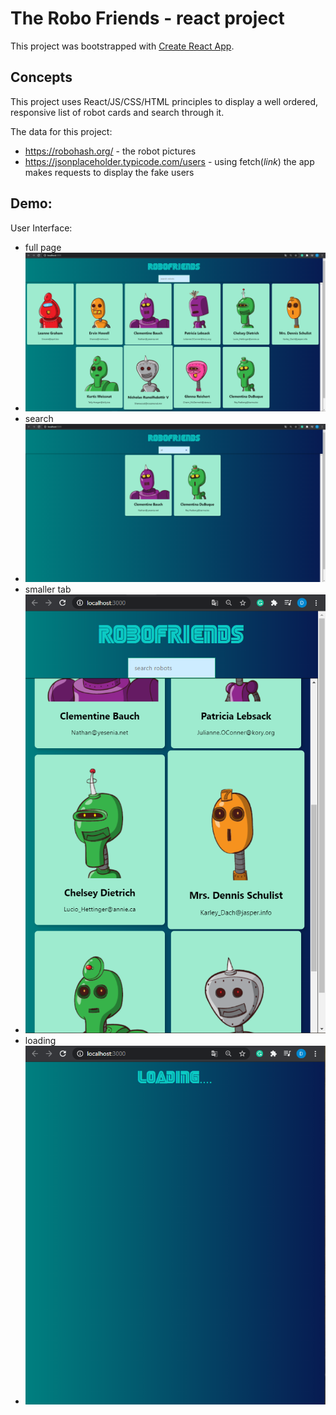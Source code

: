 # The Robo Friends - react project

This project was bootstrapped with [Create React App](https://github.com/facebook/create-react-app).

## Concepts

This project uses React/JS/CSS/HTML principles to display a well ordered, responsive list of robot cards and search through it.

The data for this project:
- https://robohash.org/ - the robot pictures
- https://jsonplaceholder.typicode.com/users - using fetch(*link*) the app makes requests to display the fake users

 ## Demo:
  User Interface:
  
  - full page
  - ![](presentation_images/full.png)
  - search
  - ![](presentation_images/search.png)
  - smaller tab
  - ![](presentation_images/crop.png)
  - loading
  - ![](presentation_images/loading.png)
